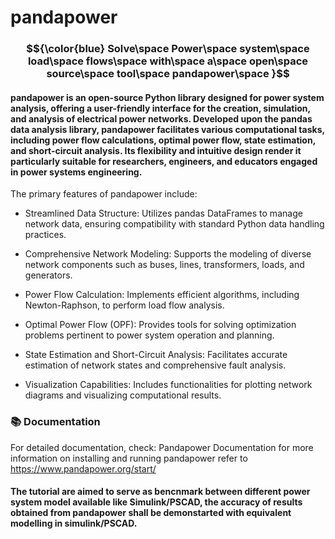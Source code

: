 # pandapower

### $${\color{blue} Solve\space Power\space system\space load\space flows\space with\space a\space open\space source\space tool\space pandapower\space }$$

#### pandapower is an open-source Python library designed for power system analysis, offering a user-friendly interface for the creation, simulation, and analysis of electrical power networks. Developed upon the pandas data analysis library, pandapower facilitates various computational tasks, including power flow calculations, optimal power flow, state estimation, and short-circuit analysis. Its flexibility and intuitive design render it particularly suitable for researchers, engineers, and educators engaged in power systems engineering.
The primary features of pandapower include:

* Streamlined Data Structure: Utilizes pandas DataFrames to manage network data, ensuring compatibility with standard Python data handling practices.

* Comprehensive Network Modeling: Supports the modeling of diverse network components such as buses, lines, transformers, loads, and generators.

* Power Flow Calculation: Implements efficient algorithms, including Newton-Raphson, to perform load flow analysis.

* Optimal Power Flow (OPF): Provides tools for solving optimization problems pertinent to power system operation and planning.

* State Estimation and Short-Circuit Analysis: Facilitates accurate estimation of network states and comprehensive fault analysis.

* Visualization Capabilities: Includes functionalities for plotting network diagrams and visualizing computational results.

### 📚 Documentation
For detailed documentation, check: Pandapower Documentation
for more information on installing and running pandapower refer to https://www.pandapower.org/start/

#### The tutorial are aimed to serve as bencnmark between different power system model available like Simulink/PSCAD, the accuracy of results obtained from pandapower shall be demonstarted with equivalent modelling in simulink/PSCAD.
